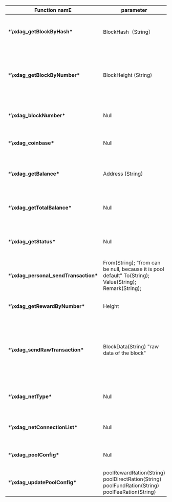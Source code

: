 | Function namE                         | parameter                                                    | example                                                      | describe                                              |
| ------------------------------------- | ------------------------------------------------------------ | ------------------------------------------------------------ | ----------------------------------------------------- |
| ***\xdag_getBlockByHash\***           | BlockHash（String）                                          | Req                                                                                                                                                                                                                                                                                                                                                                                                                                                                                                                                                                                         curl http://127.0.0.1:10001/ -s -X POST -H "Content-Type: application/json" --data "{\"jsonrpc\":\"2.0\",\"method\":\"xdag_getBlockByHash\",\"params\":[\"17c7ff3cb08b76b41149fad689265b5359dd0aec5ff720bc1e055dcb6b92f42b\"],\"id\":1}"                                                                                                                                                                          Resp                                                                                                                                                                                                                                                                                                                                                                                                                                                                                                                                                                                                         {"jsonrpc":"2.0","id":1,"result":{"height":5,"balance":"0.000000000","blockTime":1652541119999,"timeStamp":1692202106879,"state":"Main","hash":"17c7ff3cb08b76b41149fad689265b5359dd0aec5ff720bc1e055dcb6b92f42b","address":"K/SSa8tdBR68IPdf7ArdWVNbJonW+kkR","remark":"XdagJ","diff":"0x227e96893d","type":"Main","flags":"3f","refs":[{"direction":2,"address":"K/SSa8tdBR68IPdf7ArdWVNbJonW+kkR","hashlow":"00000000000000001149fad689265b5359dd0aec5ff720bc1e055dcb6b92f42b","amount":"0.000000000"},{"direction":1,"address":"MzJG2KZdVOM16EmvDTZ8diuDlW0BScOc","hashlow":"00000000000000009cc349016d95832b767c360daf49e835e3545da6d8463233","amount":"0.000000000"}],"transactions":[{"direction":2,"hashlow":"00000000000000001149fad689265b5359dd0aec5ff720bc1e055dcb6b92f42b","address":"K/SSa8tdBR68IPdf7ArdWVNbJonW+kkR","amount":"1024.000000000","time":1652541119999,"remark":"XdagJ"},{"direction":1,"hashlow":"0000000000000000a040e909b697cfa5062a968f8acf9f00bb74520644e37455","address":"VXTjRAZSdLsAn8+Kj5YqBqXPl7YJ6UCg","amount":"1024.000000000","time":1652544234516,"remark":""}]}} | Enter blockhash  to return the block information      |
| ***\xdag_getBlockByNumber\***         | BlockHeight  (String)                                        | Req  <br />curl http://127.0.0.1:10001/ -s -X POST -H "Content-Type: application/json" --data "{\"jsonrpc\":\"2.0\",\"method\":\"xdag_blockNumber\",\"params\":[],\"id\":1}"  <br />Resp<br />{"jsonrpc":"2.0","id":1,"result":{"height":6,"balance":"0.000000000","blockTime":1652541375999,"timeStamp":1692202369023,"state":"Main","hash":"b6d9ae965c74b53ae521e9149fade12d82366ed3b6aed65282100c6e8e59c5d9","address":"2cVZjm4MEIJS1q620242gi3hrZ8U6SHl","remark":"XdagJ","diff":"0x23e5005c0a","type":"Main","flags":"3f","refs":[{"direction":2,"address":"2cVZjm4MEIJS1q620242gi3hrZ8U6SHl","hashlow":"0000000000000000e521e9149fade12d82366ed3b6aed65282100c6e8e59c5d9","amount":"0.000000000"},{"direction":1,"address":"K/SSa8tdBR68IPdf7ArdWVNbJonW+kkR","hashlow":"00000000000000001149fad689265b5359dd0aec5ff720bc1e055dcb6b92f42b","amount":"0.000000000"},{"direction":1,"address":"3asjCLlpKDXzRzHjrS5FjlHJtNkpziLt","hashlow":"0000000000000000ed22ce29d9b4c9518e452eade33147f3352869b90823abdd","amount":"0.000000000"}],"transactions":[{"direction":2,"hashlow":"0000000000000000e521e9149fade12d82366ed3b6aed65282100c6e8e59c5d9","address":"2cVZjm4MEIJS1q620242gi3hrZ8U6SHl","amount":"1024.000000000","time":1652541375999,"remark":"XdagJ"},{"direction":1,"hashlow":"0000000000000000da8fe5e906dd98d34b64fb26139d1b8845acd9b461b2a8e5","address":"5aiyYbTZrEWIG50TJvtkS9OY3Qbp5Y/a","amount":"1024.000000000","time":1652544234518,"remark":""}]}} | Enter block height to return block information        |
| ***\xdag_blockNumber\***              | Null                                                         | Req  <br />curl http://127.0.0.1:10001/ -s -X POST -H "Content-Type: application/json" --data "{\"jsonrpc\":\"2.0\",\"method\":\"xdag_blockNumber\",\"params\":[],\"id\":1}" <br />Resp <br />{"jsonrpc":"2.0","id":1,"result":"5"} | Used to return the current main block height          |
| ***\xdag_coinbase\***                 | Null                                                         | Req:  <br />curl http://127.0.0.1:10001/ -s -X POST -H "Content-Type: application/json" --data "{\"jsonrpc\":\"2.0\",\"method\":\"xdag_coinbase\",\"params\":[],\"id\":1}"  <br />Resp:  <br />{"jsonrpc":"2.0","id":1,"result":"K5q0ews/ma110QLUzePetOdU+EwYKrud"} | Used to return the current pool miner                 |
| ***\xdag_getBalance\***               | Address              (String)                                | Req:  <br />curl http://127.0.0.1:10001/ -s -X POST -H "Content-Type: application/json" --data "{\"jsonrpc\":\"2.0\",\"method\":\"xdag_getBalance\",\"params\":[\"K5q0ews/ma110QLUzePetOdU+EwYKrud\"],\"id\":1}"  <br />Resp:  <br />{"jsonrpc":"2.0","id":1,"result":"1024.000000000"} | Enter an address to return the balance of the address |
| ***\xdag_getTotalBalance\***          | Null                                                         | Req:  <br />curl http://127.0.0.1:10001/ -s -X POST -H "Content-Type: application/json" --data "{\"jsonrpc\":\"2.0\",\"method\":\"xdag_getTotalBalance\",\"params\":[],\"id\":1}"  <br />Resp:  <br />{"jsonrpc":"2.0","id":1,"result":"5120.000000000"} | Used to return the current balance of this pool       |
| ***\xdag_getStatus\***                | Null                                                         | Req:  <br />curl http://127.0.0.1:10001/ -s -X POST -H "Content-Type: application/json" --data "{\"jsonrpc\":\"2.0\",\"method\":\"xdag_getStatus\",\"params\":[],\"id\":1}"  <br />Resp:  <br />{"jsonrpc":"2.0","id":1,"result":{"nblock":"410","totalNblocks":"410","nmain":"355","totalNmain":"355","curDiff":"0x8cdcc571bb0","netDiff":"0x8cdcc571bb0","hashRateOurs":"4.6310760077049364E-15","hashRateTotal":"4.6310760077049364E-15","ourSupply":"363520.000000000","netSupply":"363520.000000000"}} | Used to return the status of the XDAG network         |
| ***\xdag_personal_sendTransaction\*** | From(String); "from can be null, because it is pool default" To(String); Value(String); Remark(String); | Req: <br />curl http://127.0.0.1:10001/ -s -X POST -H "Content-Type: application/json" --data "{\"jsonrpc\":\"2.0\",\"method\":\"xdag_personal_sendTransaction\",\"params\":[{\"to\":\"K5q0ews/ma110QLUzePetOdU+EwYKrud\",\"value\": \"100\",\"remark\":\"test\"},\"password\"],\"id\":1}"  #replace password  <br />Resp:  <br />{"jsonrpc":"2.0","id":1,"result":["vdRhmOwyMnZGWa175jIeGM8wRKxFD4R8","5OzeDiBqW3B6mtTeETgtR3WaVMKtB4+1","XUpG7kNvo+Ry0NYdPXSZCosaKdA2DfyR","byoUkvt9Y3jOLHjNpoiAJiwNT5ERSo+D","/7Fbib4Q/hONloUxX0lFNr28zEGdzOFp","9ECM/iCC9llyMfESZqDujftpkACcvR3R","eYi9z1vmNHNQqsXyXnzeq/gUlS7//WhQ","srN4XT6jPIrBWZ+OZZRydE/0bqZavjQZ","iXekUXBKRhuPWou7ChFZAmyrHEOfFVuI","LHhaVsyA8BSdumNlxTJ4o5j+I1IyeXj2"]} | Used to transfer from pool to other address           |
| ***\xdag_getRewardByNumber\***        | Height                                                       | Req: <br />curl http://127.0.0.1:10001/ -s -X POST -H "Content-Type: application/json" --data "{\"jsonrpc\":\"2.0\",\"method\":\"xdag_getRewardByNumber\",\"params\":[\"1000\"],\"id\":1}"  <br />Resp:  <br />{"jsonrpc":"2.0","id":1,"result":"1024.000000000"} | Used to return the reward of some height              |
| ***\xdag_sendRawTransaction\***       | BlockData(String) "raw data of the block"                    | Req:  <br />curl http://127.0.0.1:10001/ -s -X POST -H "Content-Type: application/json" --data "  <br /> {\"jsonrpc\":\"2.0\",\"method\":\"xdag_sendRawTransaction\",\"params\":  <br />[\"00000000000000002863550000000000feffed9d7d01000000000000000000005d453264dfe0f2dcd0b09fff8db233af668bf7aa873176470000000064000000defb03f1a99ce1498f19afa5b0c752d5409bb2fdc4e087e10000000064000000506bc1dc099358e5137292f4efdd57e400f29ba5132aa5d12b18dac1c1f6aaba12dfa82f55245fb4a8a8ddbbe2eb970f80347741ff0907e8844630004981eb230a329c87c  <br />2736c8067e7a15190587502e5bf761e4f919aaf84ce62b3f1f5cffc0000000000000000000000000000000000000000000000000000000000000000000000000000000000000000000000000000000000000000000000000000000000000000000000000000000000000000000000000000000000000000000000000000000000000000000000000000000000000000000000000000000000000000000000000000  <br />00000000000000000000000000000000000000000000000000000000000000000000000000000000000000000000000000000000000000000000000000000000000000000000000000000000000000000000000000000000000000000000000000000000000000000000000000000000000000000000000000000000000000000000000000000000000000000000000000000000000000000000000000000000  <br />0000000000000000000000000000000000000000000000000000(TxBlockRawDate)\"],\"id\":1}"  <br />Resp: <br />{"jsonrpc":"2.0","id":1,"result":"MWdnWaYpLMwlazfFwmk4onmNE82JVFTB(BlockHash)"} | Used to send transactions                             |
| ***\xdag_netType\***                  | Null                                                         | Req:  <br />curl http://127.0.0.1:10001/ -s -X POST -H "Content-Type: application/json" --data "{\"jsonrpc\":\"2.0\",\"method\":\"xdag_netType\",\"params\":[],\"id\":1}"  <br />Resp:  <br />{"jsonrpc":"2.0","id":1,"result":"testnet"} | Used to return the net type xdag running for          |
| ***\xdag_netConnectionList\***        | Null                                                         | Req:  <br />curl http://127.0.0.1:10001/ -s -X POST -H "Content-Type: application/json" --data "{\"jsonrpc\":\"2.0\",\"method\":\"xdag_netConnectionList\",\"params\":[],\"id\":1}"  <br />Resp:  <br />{"jsonrpc":"2.0","id":1,"result":[{"nodeAddress":"localhost:8002","connectTime":1654431183389,"inBound":1744,"outBound":1101},{"nodeAddress":"localhost:61179","connectTime":1654431099718,"inBound":7949,"outBound":5623}]}Used to return the net conn list | Used to return the net connect list                   |
| ***\xdag_poolConfig\***               | Null                                                         | Req:  <br />curl http://127.0.0.1:10001/ -s -X POST -H "Content-Type: application/json" --data "{\"jsonrpc\":\"2.0\",\"method\":\"xdag_poolConfig\",\"params\":[],\"id\":1}"  <br />Resp:  <br />{"jsonrpc":"2.0","id":1,"result":{"poolIp":"127.0.0.1","poolPort":7001,"nodeIp":"127.0.0.1","nodePort":8001,"globalMinerLimit":8192,"maxConnectMinerPerIp":256,"maxMinerPerAccount":256,"poolFeeRation":"5.0","poolRewardRation":"5.0","poolDirectRation":"5.0","poolFundRation":"5.0"}} | Used to get pool config                               |
| ***\xdag_updatePoolConfig\***         | poolRewardRation(String) poolDirectRation(String) poolFundRation(String) poolFeeRation(String) | Req:  <br />curl http://127.0.0.1:10001/ -s -X POST -H "Content-Type: application/json" --data "{\"jsonrpc\":\"2.0\",\"method\":\"xdag_updatePoolConfig\",\"params\":[{\"poolFeeRation\":\"12\",\"poolRewardRation\":\"11\",\"poolDirectRation\":\"13\",\"poolFundRation\":\"14.2\"},\"password\"],\"id\":1}"  <br />Resp:  <br />{"jsonrpc":"2.0","id":1,"result":"Success"} | Used to update award configuration                    |



